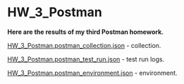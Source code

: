 # HW_3_Postman
**Here are the results of my third Postman homework.**

[HW_3_Postman.postman_collection.json](https://github.com/emcpoh/HW_3_Postman/blob/main/HW_3_Postman.postman_collection.json) - collection.

[HW_3_Postman.postman_test_run.json](https://github.com/emcpoh/HW_3_Postman/blob/main/HW_3_Postman.postman_test_run.json) - test run logs.

[HW_3_Postman.postman_environment.json](https://github.com/emcpoh/HW_3_Postman/blob/main/HW_3_Postman.postman_environment.json) - environment.
